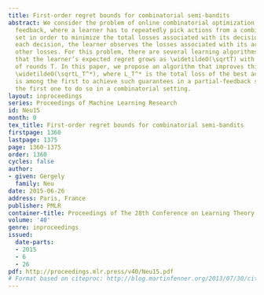 ```yaml
---
title: First-order regret bounds for combinatorial semi-bandits
abstract: We consider the problem of online combinatorial optimization under semi-bandit
  feedback, where a learner has to repeatedly pick actions from a combinatorial decision
  set in order to minimize the total losses associated with its decisions. After making
  each decision, the learner observes the losses associated with its action, but not
  other losses. For this problem, there are several learning algorithms that guarantee
  that the learner’s expected regret grows as \widetildeO(\sqrtT) with the number
  of rounds T. In this paper, we propose an algorithm that improves this scaling to
  \widetildeO(\sqrtL_T^*), where L_T^* is the total loss of the best action. Our algorithm
  is among the first to achieve such guarantees in a partial-feedback scheme, and
  the first one to do so in a combinatorial setting.
layout: inproceedings
series: Proceedings of Machine Learning Research
id: Neu15
month: 0
tex_title: First-order regret bounds for combinatorial semi-bandits
firstpage: 1360
lastpage: 1375
page: 1360-1375
order: 1360
cycles: false
author:
- given: Gergely
  family: Neu
date: 2015-06-26
address: Paris, France
publisher: PMLR
container-title: Proceedings of The 28th Conference on Learning Theory
volume: '40'
genre: inproceedings
issued:
  date-parts:
  - 2015
  - 6
  - 26
pdf: http://proceedings.mlr.press/v40/Neu15.pdf
# Format based on citeproc: http://blog.martinfenner.org/2013/07/30/citeproc-yaml-for-bibliographies/
---
```

